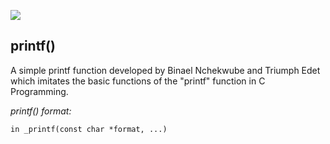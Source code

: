 ![](https://www.equestionanswers.com/c/images/printf-block-diagram.png)

## printf()
A simple printf function developed by Binael Nchekwube and Triumph Edet which imitates the basic functions of the "printf" function in C Programming.

*printf() format:*

	in _printf(const char *format, ...)
